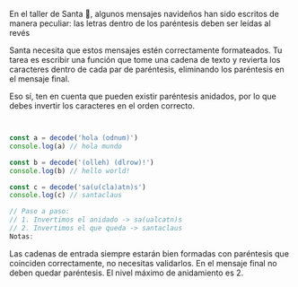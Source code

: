 En el taller de Santa 🎅, algunos mensajes navideños han sido escritos de manera peculiar: las letras dentro de los paréntesis deben ser leídas al revés

Santa necesita que estos mensajes estén correctamente formateados. Tu tarea es escribir una función que tome una cadena de texto y revierta los caracteres dentro de cada par de paréntesis, eliminando los paréntesis en el mensaje final.

Eso sí, ten en cuenta que pueden existir paréntesis anidados, por lo que debes invertir los caracteres en el orden correcto.
```js


const a = decode('hola (odnum)')
console.log(a) // hola mundo

const b = decode('(olleh) (dlrow)!')
console.log(b) // hello world!

const c = decode('sa(u(cla)atn)s')
console.log(c) // santaclaus

// Paso a paso:
// 1. Invertimos el anidado -> sa(ualcatn)s
// 2. Invertimos el que queda -> santaclaus
Notas:
```
Las cadenas de entrada siempre estarán bien formadas con paréntesis que coinciden correctamente, no necesitas validarlos.
En el mensaje final no deben quedar paréntesis.
El nivel máximo de anidamiento es 2.